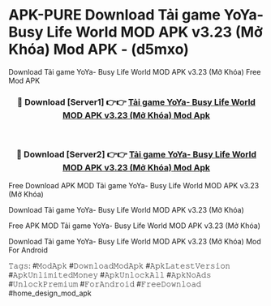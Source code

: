 # APK-PURE Download Tải game YoYa- Busy Life World MOD APK v3.23 (Mở Khóa) Mod APK - (d5mxo)
Download Tải game YoYa- Busy Life World MOD APK v3.23 (Mở Khóa) Free Mod APK

<div align="center">
<h3>🔴 Download [Server1] 👉👉 <a href="https://apk-comot.site?title=Tải_game_YoYa-_Busy_Life_World_MOD_APK_v3.23_(Mở_Khóa)">Tải game YoYa- Busy Life World MOD APK v3.23 (Mở Khóa) Mod Apk</a></h3><br>

<h3>🔴 Download [Server2] 👉👉 <a href="https://apk-comot.site?title=Tải_game_YoYa-_Busy_Life_World_MOD_APK_v3.23_(Mở_Khóa)">Tải game YoYa- Busy Life World MOD APK v3.23 (Mở Khóa) Mod Apk</a></h3>
</div>


Free Download APK MOD Tải game YoYa- Busy Life World MOD APK v3.23 (Mở Khóa)

Download Tải game YoYa- Busy Life World MOD APK v3.23 (Mở Khóa) 

Free APK MOD Tải game YoYa- Busy Life World MOD APK v3.23 (Mở Khóa) 

Download Tải game YoYa- Busy Life World MOD APK v3.23 (Mở Khóa) Mod For Android

𝚃𝚊𝚐𝚜: #𝙼𝚘𝚍𝙰𝚙𝚔 #𝙳𝚘𝚠𝚗𝚕𝚘𝚊𝚍𝙼𝚘𝚍𝙰𝚙𝚔 #𝙰𝚙𝚔𝙻𝚊𝚝𝚎𝚜𝚝𝚅𝚎𝚛𝚜𝚒𝚘𝚗 #𝙰𝚙𝚔𝚄𝚗𝚕𝚒𝚖𝚒𝚝𝚎𝚍𝙼𝚘𝚗𝚎𝚢 #𝙰𝚙𝚔𝚄𝚗𝚕𝚘𝚌𝚔𝙰𝚕𝚕 #𝙰𝚙𝚔𝙽𝚘𝙰𝚍𝚜 #𝚄𝚗𝚕𝚘𝚌𝚔𝙿𝚛𝚎𝚖𝚒𝚞𝚖 #𝙵𝚘𝚛𝙰𝚗𝚍𝚛𝚘𝚒𝚍 #𝙵𝚛𝚎𝚎𝙳𝚘𝚠𝚗𝚕𝚘𝚊𝚍 #home_design_mod_apk